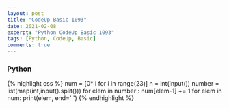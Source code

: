 ```yaml
---
layout: post
title: "CodeUp Basic 1093"
date: 2021-02-08
excerpt: "Python CodeUp Basic 1093"
tags: [Python, CodeUp, Basic]
comments: true
---
```


### Python
{% highlight css %}
num = [0* i for i in range(23)]
n = int(input())
number = list(map(int,input().split()))
for elem in number :
    num[elem-1] += 1
for elem in num:
    print(elem, end=' ')
{% endhighlight %}